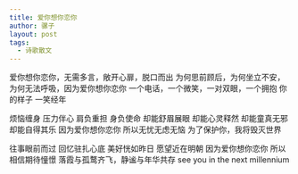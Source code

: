 ```yaml
---
title: 爱你想你恋你
author: 骡子
layout: post
tags:
  - 诗歌散文
---
```


爱你想你恋你，无需多言，敞开心扉，脱口而出
为何思前顾后，为何坐立不安，为何无法呼吸，因为爱你想你恋你
一个电话，一个微笑，一对双眼，一个拥抱
你的样子 一笑经年


烦恼缠身 压力伴心 肩负重担 身负使命
却能舒眉展眼 却能心灵释然 却能童真无邪 却能自得其乐
因为爱你想你恋你 所以无忧无虑无恼
为了保护你，我将毁灭世界


往事眼前而过 回忆驻扎心底 美好恍如昨日 愿望近在明朝
因为爱你想你恋你 所以相信期待憧憬
落霞与孤鹜齐飞，静谧与年华共存
see you in the next millennium
